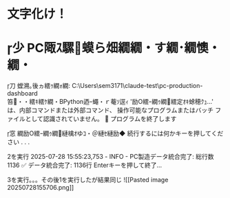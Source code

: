 文字化け！
========================================
少 PC陬ｽ騾蟆ら畑繝繝・す繝･繝懊・繝・
========================================
刀 螳溯｡後ヵ繧ｩ繝ｫ繝: C:\Users\sem3171\claude-test\pc-production-dashboard\
笞・・繧ｷ繧ｹ繝・ΒPython迺ｰ蠅・ｒ菴ｿ逕ｨ
'励Ο繧ｰ繝ｩ繝繧定ｵｷ蜍穂ｸｭ...' は、内部コマンドまたは外部コマンド、
操作可能なプログラムまたはバッチ ファイルとして認識されていません。
🏁 プログラムを終了します

窓 繝励Ο繧ｰ繝ｩ繝縺檎ｵゆｺ・＠縺ｾ縺励◆
続行するには何かキーを押してください . . .


2を実行
2025-07-28 15:55:23,753 - INFO - PC製造データ統合完了: 総行数 1136
✅ データ統合完了: 1136行
Enterキーを押して終了...

3を実行。。。その後1を実行したが結果同じ
![[Pasted image 20250728155706.png]]
